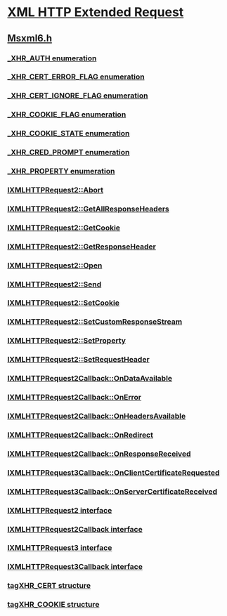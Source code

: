 # [XML HTTP Extended Request](../_ixhr2/index.md)
## [Msxml6.h](index.md)
### [_XHR_AUTH enumeration](../msxml6/ne-msxml6-_xhr_auth.md)
### [_XHR_CERT_ERROR_FLAG enumeration](../msxml6/ne-msxml6-_xhr_cert_error_flag.md)
### [_XHR_CERT_IGNORE_FLAG enumeration](../msxml6/ne-msxml6-_xhr_cert_ignore_flag.md)
### [_XHR_COOKIE_FLAG enumeration](../msxml6/ne-msxml6-_xhr_cookie_flag.md)
### [_XHR_COOKIE_STATE enumeration](../msxml6/ne-msxml6-_xhr_cookie_state.md)
### [_XHR_CRED_PROMPT enumeration](../msxml6/ne-msxml6-_xhr_cred_prompt.md)
### [_XHR_PROPERTY enumeration](../msxml6/ne-msxml6-_xhr_property.md)
### [IXMLHTTPRequest2::Abort](../msxml6/nf-msxml6-ixmlhttprequest2-abort.md)
### [IXMLHTTPRequest2::GetAllResponseHeaders](../msxml6/nf-msxml6-ixmlhttprequest2-getallresponseheaders.md)
### [IXMLHTTPRequest2::GetCookie](../msxml6/nf-msxml6-ixmlhttprequest2-getcookie.md)
### [IXMLHTTPRequest2::GetResponseHeader](../msxml6/nf-msxml6-ixmlhttprequest2-getresponseheader.md)
### [IXMLHTTPRequest2::Open](../msxml6/nf-msxml6-ixmlhttprequest2-open.md)
### [IXMLHTTPRequest2::Send](../msxml6/nf-msxml6-ixmlhttprequest2-send.md)
### [IXMLHTTPRequest2::SetCookie](../msxml6/nf-msxml6-ixmlhttprequest2-setcookie.md)
### [IXMLHTTPRequest2::SetCustomResponseStream](../msxml6/nf-msxml6-ixmlhttprequest2-setcustomresponsestream.md)
### [IXMLHTTPRequest2::SetProperty](../msxml6/nf-msxml6-ixmlhttprequest2-setproperty.md)
### [IXMLHTTPRequest2::SetRequestHeader](../msxml6/nf-msxml6-ixmlhttprequest2-setrequestheader.md)
### [IXMLHTTPRequest2Callback::OnDataAvailable](../msxml6/nf-msxml6-ixmlhttprequest2callback-ondataavailable.md)
### [IXMLHTTPRequest2Callback::OnError](../msxml6/nf-msxml6-ixmlhttprequest2callback-onerror.md)
### [IXMLHTTPRequest2Callback::OnHeadersAvailable](../msxml6/nf-msxml6-ixmlhttprequest2callback-onheadersavailable.md)
### [IXMLHTTPRequest2Callback::OnRedirect](../msxml6/nf-msxml6-ixmlhttprequest2callback-onredirect.md)
### [IXMLHTTPRequest2Callback::OnResponseReceived](../msxml6/nf-msxml6-ixmlhttprequest2callback-onresponsereceived.md)
### [IXMLHTTPRequest3Callback::OnClientCertificateRequested](../msxml6/nf-msxml6-ixmlhttprequest3callback-onclientcertificaterequested.md)
### [IXMLHTTPRequest3Callback::OnServerCertificateReceived](../msxml6/nf-msxml6-ixmlhttprequest3callback-onservercertificatereceived.md)
### [IXMLHTTPRequest2 interface](../msxml6/nn-msxml6-ixmlhttprequest2.md)
### [IXMLHTTPRequest2Callback interface](../msxml6/nn-msxml6-ixmlhttprequest2callback.md)
### [IXMLHTTPRequest3 interface](../msxml6/nn-msxml6-ixmlhttprequest3.md)
### [IXMLHTTPRequest3Callback interface](../msxml6/nn-msxml6-ixmlhttprequest3callback.md)
### [tagXHR_CERT structure](../msxml6/ns-msxml6-tagxhr_cert.md)
### [tagXHR_COOKIE structure](../msxml6/ns-msxml6-tagxhr_cookie.md)
